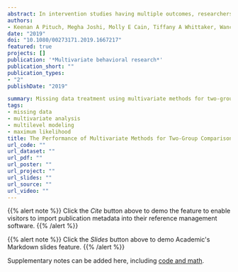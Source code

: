 ```yaml
---
abstract: In intervention studies having multiple outcomes, researchers often use a series of univari-ate tests (e.g., ANOVAs) to assess group mean differences. Previous research found that thisapproach properly controls Type I error and generally provides greater power compared toMANOVA, especially under realistic effect size and correlation combinations. However, whengroup differences are assessed for a specific outcome, these procedures are strictly univari-ate and do not consider the outcome correlations, which may be problematic with missingoutcome data. Linear mixed or multivariate multilevel models (MVMMs), implemented withmaximum likelihood estimation, present an alternative analysis option where outcome cor-relations are taken into account when specific group mean differences are estimated. In thisstudy, we use simulation methods to compare the performance of separate independentsamplesttests estimated with ordinary least squares and analogousttests from MVMMs toassess two-group mean differences with multiple outcomes under small sample and miss-ingness conditions. Study results indicated that a MVMM implemented with restricted maximum likelihood estimation combined with the Kenward–Roger correction had the best performance. Therefore, for intervention studies with smallNand normally distributed multi-variate outcomes, the Kenward–Roger procedure is recommended over traditional methods and conventional MVMM analyses, particularly with incomplete data.
authors:
- Keenan A Pituch, Megha Joshi, Molly E Cain, Tiffany A Whittaker, Wanchen Chang, Ryoungsun Park, Graham J McDougall
date: "2019"
doi: "10.1080/00273171.2019.1667217"
featured: true
projects: []
publication: '*Multivariate behavioral research*'
publication_short: ""
publication_types:
- "2"
publishDate: "2019"

summary: Missing data treatment using multivariate methods for two-group comparisons and small sample sizes. 
tags:
- missing data
- multivariate analysis
- multilevel modeling
- maximum likelihood
title: The Performance of Multivariate Methods for Two-Group Comparisons with Small Samples and Incomplete Data
url_code: ""
url_dataset: ""
url_pdf: ""
url_poster: ""
url_project: ""
url_slides: ""
url_source: ""
url_video: ""
---
```


{{% alert note %}}
Click the *Cite* button above to demo the feature to enable visitors to import publication metadata into their reference management software.
{{% /alert %}}

{{% alert note %}}
Click the *Slides* button above to demo Academic's Markdown slides feature.
{{% /alert %}}

Supplementary notes can be added here, including [code and math](https://sourcethemes.com/academic/docs/writing-markdown-latex/).
